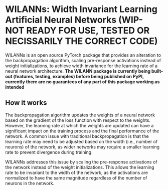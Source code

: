 # WILANNs: Width Invariant Learning Artificial Neural Networks (WIP- NOT READY FOR USE, TESTED OR NECISSARILY THE CORRECT CODE)
WILANNs is an open source PyTorch package that provides an alteration to the backpropagation algorithm, scaling pre-response activations instead of weight initializations, to achieve width invariance for the learning rate of a neural network architecture. **The WILANN package is currently being built-out (features, testing, examples) before being published on PyPI, currently there are no guarantees of any part of this package working as intended**

## How it works
The backpropagation algorithm updates the weights of a neural network based on the gradient of the loss function with respect to the weights. However, the learning rate at which the weights are updated can have a significant impact on the training process and the final performance of the network. A common issue with traditional backpropagation is that the learning rate may need to be adjusted based on the width (i.e., number of neurons) of the network, as wider networks may require a smaller learning rate to prevent divergence during training.

WILANNs addresses this issue by scaling the pre-response activations of the network instead of the weight initializations. This allows the learning rate to be invariant to the width of the network, as the activations are normalized to have the same magnitude regardless of the number of neurons in the network.